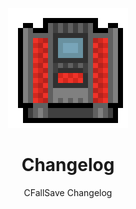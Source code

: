 <div align="center">

![Changelog Logo 192x192](./assets/changelog/changelog_logo_192x192.gif)

# Changelog

CFallSave Changelog

</div>
